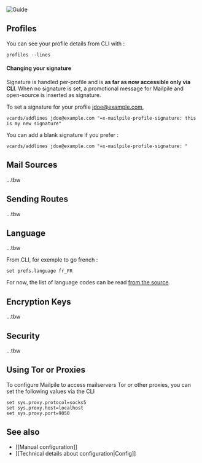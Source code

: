 ![Guide](https://github.com/pagekite/Mailpile/wiki/images/page-guide.png)


## Profiles

You can see your profile details from CLI with :

    profiles --lines

#### Changing your signature

Signature is handled per-profile and is **as far as now accessible only via CLI**. When no signature is set, a promotional message for Mailpile and open-source is inserted as signature.

To set a signature for your profile jdoe@example.com,

    vcards/addlines jdoe@example.com "=x-mailpile-profile-signature: this is my new signature"

You can add a blank signature if you prefer :

    vcards/addlines jdoe@example.com "=x-mailpile-profile-signature: "

## Mail Sources

...tbw

## Sending Routes

...tbw

## Language

...tbw

From CLI, for exemple to go french :

    set prefs.language fr_FR

For now, the list of language codes can be read [from the source](https://github.com/mailpile/Mailpile/tree/master/mailpile/locale).

## Encryption Keys

...tbw

## Security

...tbw

## Using Tor or Proxies

To configure Mailpile to access mailservers Tor or other proxies, you can set the following values via the CLI

```
set sys.proxy.protocol=socks5
set sys.proxy.host=localhost
set sys.proxy.port=9050
```

## See also

* [[Manual configuration]]
* [[Technical details about configuration|Config]]